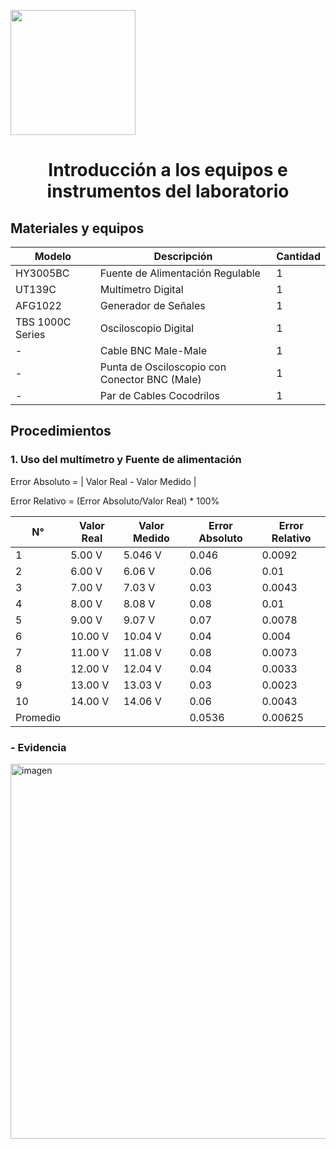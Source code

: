 <p align="left">
  <img src="https://seeklogo.com/images/U/u-cayetano-heredia-logo-CA435ADF8C-seeklogo.com.png" width="200">
  <h1 align="center">Introducción a los equipos e instrumentos del laboratorio</h1>
</p>

## Materiales y equipos

| Modelo         | Descripción                        | Cantidad |
| -------------- | ---------------------------------- | -------- |
| HY3005BC       | Fuente de Alimentación Regulable   | 1        |
| UT139C         | Multímetro Digital                 | 1        |
| AFG1022        | Generador de Señales               | 1        |
| TBS 1000C Series| Osciloscopio Digital                | 1        |
| -              | Cable BNC Male-Male                 | 1        |
| -              | Punta de Osciloscopio con Conector BNC (Male) | 1 |
| -              | Par de Cables Cocodrilos            | 1        |

## Procedimientos

### 1. Uso del multímetro y Fuente de alimentación

Error Absoluto = | Valor Real - Valor Medido |

Error Relativo = (Error Absoluto/Valor Real) * 100%

| N°  | Valor Real | Valor Medido | Error Absoluto | Error Relativo |
| --- | ---------- | ------------ | -------------- | -------------- |
| 1   | 5.00 V     |      5.046 V  |        0.046   |     0.0092     |
| 2   | 6.00 V     |      6.06  V  |       0.06     |      0.01      |
| 3   | 7.00 V     |     7.03  V   |       0.03     |        0.0043  |
| 4   | 8.00 V     |     8.08  V   |         0.08   |        0.01    |
| 5   | 9.00 V     |       9.07 V  |         0.07   |      0.0078    |
| 6   | 10.00 V    |       10.04 V |         0.04   |      0.004     |
| 7   | 11.00 V    |     11.08 V   |        0.08    |       0.0073   |
| 8   | 12.00 V    |       12.04 V |         0.04   |        0.0033  |
| 9   | 13.00 V    |       13.03 V |       0.03     |       0.0023   |
| 10  | 14.00 V    |      14.06 V  |       0.06     |       0.0043   |
| Promedio           |    | | 0.0536    |    0.00625     |

### - Evidencia
<img src="https://github.com/stephany-toribio/Repositorio-BioTech/blob/main/Imagenes/voltimetro.jpg" width=600px alt="imagen">